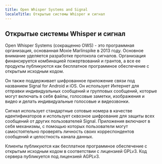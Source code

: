```yaml
---
title: Open Whisper Systems and Signal
localeTitle: Открытые системы Whisper и сигнал
---
```

## Открытые системы Whisper и сигнал

Open Whisper Systems (сокращенно OWS) - это программная организация, основанная Moxie Marlinspike в 2013 году. Основное внимание уделяется разработке протокола сигналов. Организация финансируется комбинацией пожертвований и грантов, а все ее продукты публикуются как бесплатное программное обеспечение с открытым исходным кодом.

Он также поддерживает шифрованное приложение связи под названием Signal for Android и iOS. Он использует Интернет для отправки индивидуальных сообщений и групповых сообщений, которые могут включать в себя файлы, голосовые заметки, изображения и видео и делать индивидуальные голосовые и видеозвонки.

Сигнал использует стандартные сотовые номера в качестве идентификаторов и использует сквозное шифрование для защиты всех сообщений от других пользователей Signal. Приложения включают в себя механизмы, с помощью которых пользователи могут самостоятельно проверять личность своих корреспондентов сообщений и целостность канала данных.

Клиенты публикуются как бесплатное программное обеспечение с открытым исходным кодом в соответствии с лицензией GPLv3. Код сервера публикуется под лицензией AGPLv3.
